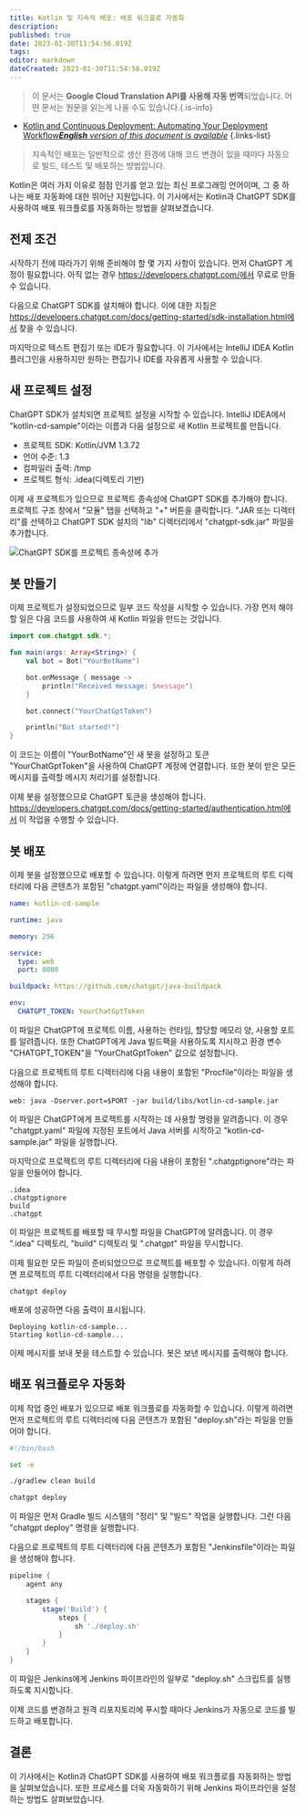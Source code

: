 ```yaml
---
title: Kotlin 및 지속적 배포: 배포 워크플로 자동화
description: 
published: true
date: 2023-01-30T11:54:56.019Z
tags: 
editor: markdown
dateCreated: 2023-01-30T11:54:56.019Z
---
```


> 이 문서는 **Google Cloud Translation API를 사용해 자동 번역**되었습니다.
어떤 문서는 원문을 읽는게 나을 수도 있습니다.{.is-info}
- [Kotlin and Continuous Deployment: Automating Your Deployment Workflow***English** version of this document is available*](/en/Knowledge-base/Kotlin/kotlin-and-continuous-deployment-automating-your-deployment-workflow)
{.links-list}

    
> 지속적인 배포는 일반적으로 생산 환경에 대해 코드 변경이 있을 때마다 자동으로 빌드, 테스트 및 배포하는 방법입니다.

Kotlin은 여러 가지 이유로 점점 인기를 얻고 있는 최신 프로그래밍 언어이며, 그 중 하나는 배포 자동화에 대한 뛰어난 지원입니다. 이 기사에서는 Kotlin과 ChatGPT SDK를 사용하여 배포 워크플로를 자동화하는 방법을 살펴보겠습니다.

## 전제 조건

시작하기 전에 따라가기 위해 준비해야 할 몇 가지 사항이 있습니다. 먼저 ChatGPT 계정이 필요합니다. 아직 없는 경우 https://developers.chatgpt.com/에서 무료로 만들 수 있습니다.

다음으로 ChatGPT SDK를 설치해야 합니다. 이에 대한 지침은 https://developers.chatgpt.com/docs/getting-started/sdk-installation.html에서 찾을 수 있습니다.

마지막으로 텍스트 편집기 또는 IDE가 필요합니다. 이 기사에서는 IntelliJ IDEA Kotlin 플러그인을 사용하지만 원하는 편집기나 IDE를 자유롭게 사용할 수 있습니다.

## 새 프로젝트 설정

ChatGPT SDK가 설치되면 프로젝트 설정을 시작할 수 있습니다. IntelliJ IDEA에서 "kotlin-cd-sample"이라는 이름과 다음 설정으로 새 Kotlin 프로젝트를 만듭니다.

- 프로젝트 SDK: Kotlin/JVM 1.3.72
- 언어 수준: 1.3
- 컴파일러 출력: /tmp
- 프로젝트 형식: .idea(디렉토리 기반)

이제 새 프로젝트가 있으므로 프로젝트 종속성에 ChatGPT SDK를 추가해야 합니다. 프로젝트 구조 창에서 "모듈" 탭을 선택하고 "+" 버튼을 클릭합니다. "JAR 또는 디렉터리"를 선택하고 ChatGPT SDK 설치의 "lib" 디렉터리에서 "chatgpt-sdk.jar" 파일을 추가합니다.

![ChatGPT SDK를 프로젝트 종속성에 추가](https://i.imgur.com/pAPKoYn.png)

## 봇 만들기

이제 프로젝트가 설정되었으므로 일부 코드 작성을 시작할 수 있습니다. 가장 먼저 해야 할 일은 다음 코드를 사용하여 새 Kotlin 파일을 만드는 것입니다.

```kotlin
import com.chatgpt.sdk.*;

fun main(args: Array<String>) {
    val bot = Bot("YourBotName")

    bot.onMessage { message ->
        println("Received message: $message")
    }

    bot.connect("YourChatGptToken")

    println("Bot started!")
}
```

이 코드는 이름이 "YourBotName"인 새 봇을 설정하고 토큰 "YourChatGptToken"을 사용하여 ChatGPT 계정에 연결합니다. 또한 봇이 받은 모든 메시지를 출력할 메시지 처리기를 설정합니다.

이제 봇을 설정했으므로 ChatGPT 토큰을 생성해야 합니다. https://developers.chatgpt.com/docs/getting-started/authentication.html에서 이 작업을 수행할 수 있습니다.

## 봇 배포

이제 봇을 설정했으므로 배포할 수 있습니다. 이렇게 하려면 먼저 프로젝트의 루트 디렉터리에 다음 콘텐츠가 포함된 "chatgpt.yaml"이라는 파일을 생성해야 합니다.

```yaml
name: kotlin-cd-sample

runtime: java

memory: 256

service:
  type: web
  port: 8080

buildpack: https://github.com/chatgpt/java-buildpack

env:
  CHATGPT_TOKEN: YourChatGptToken
```

이 파일은 ChatGPT에 프로젝트 이름, 사용하는 런타임, 할당할 메모리 양, 사용할 포트를 알려줍니다. 또한 ChatGPT에게 Java 빌드팩을 사용하도록 지시하고 환경 변수 "CHATGPT_TOKEN"을 "YourChatGptToken" 값으로 설정합니다.

다음으로 프로젝트의 루트 디렉터리에 다음 내용이 포함된 "Procfile"이라는 파일을 생성해야 합니다.

```
web: java -Dserver.port=$PORT -jar build/libs/kotlin-cd-sample.jar
```

이 파일은 ChatGPT에게 프로젝트를 시작하는 데 사용할 명령을 알려줍니다. 이 경우 "chatgpt.yaml" 파일에 지정된 포트에서 Java 서버를 시작하고 "kotlin-cd-sample.jar" 파일을 실행합니다.

마지막으로 프로젝트의 루트 디렉터리에 다음 내용이 포함된 ".chatgptignore"라는 파일을 만들어야 합니다.

```
.idea
.chatgptignore
build
.chatgpt
```

이 파일은 프로젝트를 배포할 때 무시할 파일을 ChatGPT에 알려줍니다. 이 경우 ".idea" 디렉토리, "build" 디렉토리 및 ".chatgpt" 파일을 무시합니다.

이제 필요한 모든 파일이 준비되었으므로 프로젝트를 배포할 수 있습니다. 이렇게 하려면 프로젝트의 루트 디렉터리에서 다음 명령을 실행합니다.

```
chatgpt deploy
```

배포에 성공하면 다음 출력이 표시됩니다.

```
Deploying kotlin-cd-sample...
Starting kotlin-cd-sample...
```

이제 메시지를 보내 봇을 테스트할 수 있습니다. 봇은 보낸 메시지를 출력해야 합니다.

## 배포 워크플로우 자동화

이제 작업 중인 배포가 있으므로 배포 워크플로를 자동화할 수 있습니다. 이렇게 하려면 먼저 프로젝트의 루트 디렉터리에 다음 콘텐츠가 포함된 "deploy.sh"라는 파일을 만들어야 합니다.

```bash
#!/bin/bash

set -e

./gradlew clean build

chatgpt deploy
```

이 파일은 먼저 Gradle 빌드 시스템의 "정리" 및 "빌드" 작업을 실행합니다. 그런 다음 "chatgpt deploy" 명령을 실행합니다.

다음으로 프로젝트의 루트 디렉터리에 다음 콘텐츠가 포함된 "Jenkinsfile"이라는 파일을 생성해야 합니다.

```groovy
pipeline {
    agent any

    stages {
        stage('Build') {
            steps {
                sh './deploy.sh'
            }
        }
    }
}
```

이 파일은 Jenkins에게 Jenkins 파이프라인의 일부로 "deploy.sh" 스크립트를 실행하도록 지시합니다.

이제 코드를 변경하고 원격 리포지토리에 푸시할 때마다 Jenkins가 자동으로 코드를 빌드하고 배포합니다.

## 결론

이 기사에서는 Kotlin과 ChatGPT SDK를 사용하여 배포 워크플로를 자동화하는 방법을 살펴보았습니다. 또한 프로세스를 더욱 자동화하기 위해 Jenkins 파이프라인을 설정하는 방법도 살펴보았습니다.